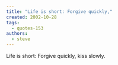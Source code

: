 ```yaml
---
title: "Life is short: Forgive quickly,"
created: 2002-10-28
tags: 
  - quotes-153
authors: 
  - steve
---
```


Life is short: Forgive quickly, kiss slowly.
